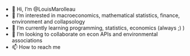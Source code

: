 - 👋 Hi, I’m @LouisMarolleau
- 👀 I’m interested in macroeconomics, mathematical statistics, finance, environment and collapsology
- 🌱 I’m currently learning programming, statistics, economics (always ;) )
- 💞️ I’m looking to collaborate on econ APIs and environmental associations
- 📫 How to reach me 

<!---
LouisMarolleau/LouisMarolleau is a ✨ special ✨ repository because its `README.md` (this file) appears on your GitHub profile.
You can click the Preview link to take a look at your changes.
--->
